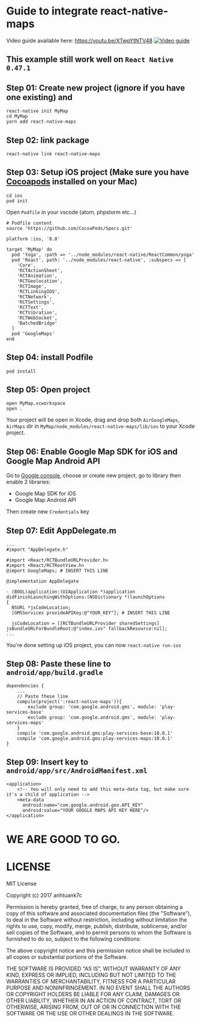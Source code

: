 # Guide to integrate react-native-maps

Video guide available here: https://youtu.be/XTwpYtNTV48
[![Video guide](http://i.imgur.com/Zz18vQD.png)](https://youtu.be/XTwpYtNTV48)


## This example still work well on `React Native 0.47.1`

## Step 01: Create new project (ignore if you have one existing) and 
```
react-native init MyMap
cd MyMap
yarn add react-native-maps
```

## Step 02: link package

```
react-native link react-native-maps
```

## Step 03: Setup iOS project (Make sure you have [Cocoapods](https://cocoapods.org/) installed on your Mac)

```
cd ios
pod init
```

Open `Podfile` in your vscode (atom, phpstorm etc...)

```
# Podfile content
source 'https://github.com/CocoaPods/Specs.git'

platform :ios, '8.0'

target 'MyMap' do
  pod 'Yoga', :path => '../node_modules/react-native/ReactCommon/yoga'
  pod 'React', path: '../node_modules/react-native', :subspecs => [
    'Core',
    'RCTActionSheet',
    'RCTAnimation',
    'RCTGeolocation',
    'RCTImage',
    'RCTLinkingIOS',
    'RCTNetwork',
    'RCTSettings',
    'RCTText',
    'RCTVibration',
    'RCTWebSocket',
    'BatchedBridge'
  ]
  pod 'GoogleMaps'
end
```

## Step 04: install Podfile

```
pod install
```

## Step 05: Open project

```
open MyMap.xcworkspace
open .
```

Your project will be open in Xcode, drag and drop both `AirGoogleMaps`, `AirMaps` dir in `MyMap/node_modules/react-native-maps/lib/ios` to your Xcode project.

## Step 06: Enable Google Map SDK for iOS and Google Map Android API

Go to [Google console](https://console.developers.google.com/apis/library), choose or create new project, go to library then enable 2 libraries:
- Google Map SDK for iOS
- Google Map Android API

Then create new `Credentials` key

## Step 07: Edit AppDelegate.m

```
...
#import "AppDelegate.h"

#import <React/RCTBundleURLProvider.h>
#import <React/RCTRootView.h>
@import GoogleMaps; # INSERT THIS LINE

@implementation AppDelegate

- (BOOL)application:(UIApplication *)application didFinishLaunchingWithOptions:(NSDictionary *)launchOptions
{
  NSURL *jsCodeLocation;
  [GMSServices provideAPIKey:@"YOUR_KEY"]; # INSERT THIS LINE

  jsCodeLocation = [[RCTBundleURLProvider sharedSettings] jsBundleURLForBundleRoot:@"index.ios" fallbackResource:nil];
...
```

You're done setting up iOS project, you can now `react-native run-ios`

## Step 08: Paste these line to `android/app/build.gradle`

```
dependencies {
    ...
    // Paste these line
    compile(project(':react-native-maps')){
        exclude group: 'com.google.android.gms', module: 'play-services-base'
        exclude group: 'com.google.android.gms', module: 'play-services-maps'
    }
    compile 'com.google.android.gms:play-services-base:10.0.1'
    compile 'com.google.android.gms:play-services-maps:10.0.1'
}
```

## Step 09: Insert key to `android/app/src/AndroidManifest.xml`

```
<application>
    <!-- You will only need to add this meta-data tag, but make sure it's a child of application -->
    <meta-data
      android:name="com.google.android.geo.API_KEY"
      android:value="YOUR GOOGLE MAPS API KEY HERE"/>
</application>
```

# WE ARE GOOD TO GO.



# LICENSE

MIT License

Copyright (c) 2017 anhtuank7c

Permission is hereby granted, free of charge, to any person obtaining a copy
of this software and associated documentation files (the "Software"), to deal
in the Software without restriction, including without limitation the rights
to use, copy, modify, merge, publish, distribute, sublicense, and/or sell
copies of the Software, and to permit persons to whom the Software is
furnished to do so, subject to the following conditions:

The above copyright notice and this permission notice shall be included in all
copies or substantial portions of the Software.

THE SOFTWARE IS PROVIDED "AS IS", WITHOUT WARRANTY OF ANY KIND, EXPRESS OR
IMPLIED, INCLUDING BUT NOT LIMITED TO THE WARRANTIES OF MERCHANTABILITY,
FITNESS FOR A PARTICULAR PURPOSE AND NONINFRINGEMENT. IN NO EVENT SHALL THE
AUTHORS OR COPYRIGHT HOLDERS BE LIABLE FOR ANY CLAIM, DAMAGES OR OTHER
LIABILITY, WHETHER IN AN ACTION OF CONTRACT, TORT OR OTHERWISE, ARISING FROM,
OUT OF OR IN CONNECTION WITH THE SOFTWARE OR THE USE OR OTHER DEALINGS IN THE
SOFTWARE.

